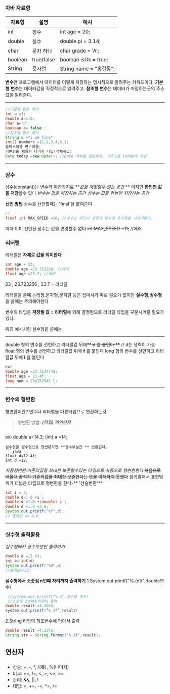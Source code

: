 ### 자바 자료형

| **자료형** | **설명** | **예시** |
| --- | --- | --- |
| int | 정수 | int age = 20; |
| double | 실수 | double pi = 3.14; |
| char | 문자 하나 | char grade = 'A'; |
| boolean | true/false | boolean isOk = true; |
| String | 문자열 | String name = "홍길동"; |
**변수**란 프로그램에서 데이터를 어떻게 저장하는 명시적으로 알려주는 키워드이다.
**기본형** **변수**는 데이터값을 직접적으로 알려주고.
**참조형** **변수**는 데이터가 저장하는곳의 주소값을 알려준다.

---


```java
//기본형 변수 예시 
int a =1;
double a=1.0;
char a='d';
boolean a= false ; 
//참조형 변수 예시
String s ="i am fine"
int[] numbers ={1,2,3,4,5,};
클래스이름 변수이름;
기본형을 제외한 나머지 타입(객체취급)
Date today =new Date(); //Date 객체를 생성해서, 그주소를 today에 저장

```
---

### 상수
상수(constant)는 변수와 마찬가지로 **_값을 저장할수 있는  공간_ **   이지만 **한번만 값을 저장**할수 있다
  _변수는 값을 저장하는 공간
  상수는 값을 한번만 저장하는 공간_

**선언 방법**
상수를 선언할때는  'final'을 붙여준다
```java
//
final int MAX_SPEED =10; //상수는 반드시 선언과 동시에 초기화를 시켜야한다.
```
이때 이미 선언된 상수는 값을 변경할수 없다 
~~int MAX_SPEED =11;~~         //에러

### 리터럴
리터럴은 **자체로 값을 의미한다**
```java
int age = 23;
double age =23.723256; //에러
float age =23.7; //에러
```
23 , 23.723256 , 23.7 = 리터럴

리터럴을 쓸때 논리형,문자형,문자열 등은 접미사가 따로 필요가 없지만 **실수형,정수형**을 쓸때는 주의해야한다

변수의 타입은 **저장될 값 = 리터럴**에 의해 결정됨으로 리터럴 타입을 구분시켜줄 필요가 있다.

위의 예시처럼 실수형을 쓸때는

---

double 형의 변수를 선언하고 리터럴값 뒤에~~** d 를 붙인다 **~~ // d는 생략이 가능
float  형의 변수를 선언하고 리터럴값 뒤에 **f** 를 붙인다
long   형의 변수를 선언하고 리터럴값 뒤에 **l** 을 붙인다
```java
ex)
double age =23.723474d;
float age = 23.4f;
long num = 234152342 l;
```

---
### 변수의 형변환 
형변환이란? 변수나 리터럴을 다른타입으로 변환하는것
> 형변환 방법:
>_**(타입) 피연산자**_
>```java
ex)
double a=14.3;
(int) a =14;
```
실수형을 정수형으로 형변환하면 **정수부분만 ** 반환된다.
```java
float d=12.4f;
int d =12;
```
_자동형변환:기존의값을 최대한 보존할수있는 타입으로 자동으로 형변환한다_
~~처음으로 배울때 솔직히 기존의값을 최대한 보존한다는 뜻을 이해하지 못했다~~
쉽게말해서 표현범위가 더넓은 타입으로 형변환을 한다-** '산술변환'**
```java
int i = 3;
double d=1.0 +i ;
double d =1.0 +(double) i ;
double d =1.0 +3.0;
System.out.printf("%f",d);
// 출력값 => 4.0
```
---
### 실수형 출력활용
_실수형에서 정수부분만 출력하기_
```java
double d =12.53;
int a=(int)d;
System.out.printf("%d",a);
//출력값=>12; 
```
**실수형에서 소숫점 n번째 자리까지 출력하기**
1.System.out.printf("%.(n)f",double변수)
```java
 //system.out.printf(”%.n”,실수형 변수)
 //소숫점 3번째자리까지 출력
double result =4.3563;
system.out.printf(”%.3f”,result)
```
2.String 타입의 참조변수에 담아서 출력
```java
double result =4.2345;
String str = String.format("%.3f",result);
```

## 연산자

### 

- 산술: +, -, *, /(몫), %(나머지)
- 비교: ==, !=, <, >, <=, >=
- 논리: &&, ||, !
- 대입: =, +=, -=, *=, /=





